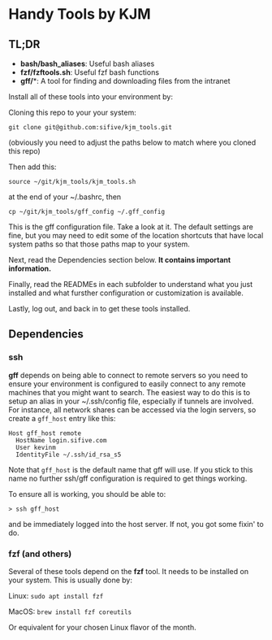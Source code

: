 # Handy Tools by KJM

## TL;DR
- **bash/bash_aliases**: Useful bash aliases
- **fzf/fzftools.sh**: Useful fzf bash functions
- **gff/***: A tool for finding and downloading files from the intranet

Install all of these tools into your environment by:

Cloning this repo to your your system:

```git clone git@github.com:sifive/kjm_tools.git```

(obviously you need to adjust the paths below to match where you cloned this repo)

Then add this:

```source ~/git/kjm_tools/kjm_tools.sh```

at the end of your ~/.bashrc, then

```cp ~/git/kjm_tools/gff_config ~/.gff_config```

This is the gff configuration file.  Take a look at it.  The default settings
are fine, but you may need to edit some of the location shortcuts that have
local system paths so that those paths map to your system.

Next, read the Dependencies section below.  __It contains important information.__

Finally, read the READMEs in each subfolder to understand what you just installed and what fursther configuration or customization is available.

Lastly, log out, and back in to get these tools installed.

## Dependencies

### ssh

**gff** depends on being able to connect to remote servers so you need to ensure your 
environment is configured to easily connect to any remote machines that you might
want to search.  The easiest way to do this is to setup an alias in your ~/.ssh/config 
file, especially if tunnels are involved.  For instance, all network shares can be accessed 
via the login servers, so create a `gff_host` entry like this:

```
Host gff_host remote
  HostName login.sifive.com
  User kevinm
  IdentityFile ~/.ssh/id_rsa_s5
```

Note that `gff_host` is the default name that gff will use.  If you stick to this name no further ssh/gff configuration is required to get things working.

To ensure all is working, you should be able to:

```> ssh gff_host```

and be immediately logged into the host server.  If not, you got some fixin' to do.

### fzf (and others)

Several of these tools depend on the **fzf** tool. It needs to be installed
on your system.  This is usually done by:

Linux: ```sudo apt install fzf```

MacOS: ```brew install fzf coreutils```

Or equivalent for your chosen Linux flavor of the month.

